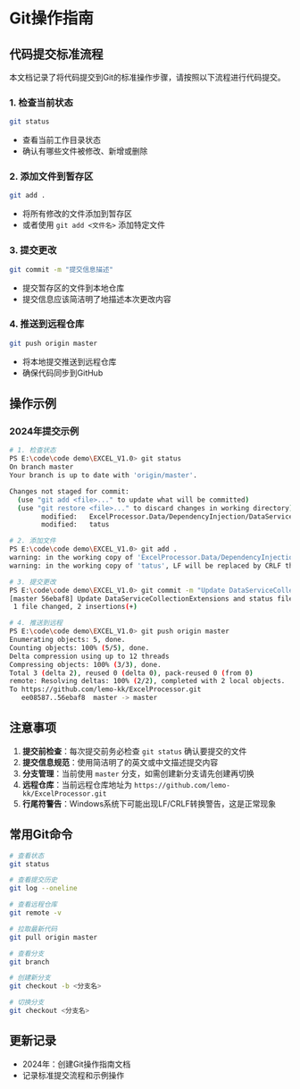 # Git操作指南

## 代码提交标准流程

本文档记录了将代码提交到Git的标准操作步骤，请按照以下流程进行代码提交。

### 1. 检查当前状态
```bash
git status
```
- 查看当前工作目录状态
- 确认有哪些文件被修改、新增或删除

### 2. 添加文件到暂存区
```bash
git add .
```
- 将所有修改的文件添加到暂存区
- 或者使用 `git add <文件名>` 添加特定文件

### 3. 提交更改
```bash
git commit -m "提交信息描述"
```
- 提交暂存区的文件到本地仓库
- 提交信息应该简洁明了地描述本次更改内容

### 4. 推送到远程仓库
```bash
git push origin master
```
- 将本地提交推送到远程仓库
- 确保代码同步到GitHub

## 操作示例

### 2024年提交示例
```bash
# 1. 检查状态
PS E:\code\code demo\EXCEL_V1.0> git status
On branch master
Your branch is up to date with 'origin/master'.

Changes not staged for commit:
  (use "git add <file>..." to update what will be committed)
  (use "git restore <file>..." to discard changes in working directory)
        modified:   ExcelProcessor.Data/DependencyInjection/DataServiceCollectionExtensions.cs
        modified:   tatus

# 2. 添加文件
PS E:\code\code demo\EXCEL_V1.0> git add .
warning: in the working copy of 'ExcelProcessor.Data/DependencyInjection/DataServiceCollectionExtensions.cs', LF will be replaced by CRLF the next time Git touches it
warning: in the working copy of 'tatus', LF will be replaced by CRLF the next time Git touches it

# 3. 提交更改
PS E:\code\code demo\EXCEL_V1.0> git commit -m "Update DataServiceCollectionExtensions and status file"
[master 56ebaf8] Update DataServiceCollectionExtensions and status file
 1 file changed, 2 insertions(+)

# 4. 推送到远程
PS E:\code\code demo\EXCEL_V1.0> git push origin master
Enumerating objects: 5, done.
Counting objects: 100% (5/5), done.
Delta compression using up to 12 threads
Compressing objects: 100% (3/3), done.
Total 3 (delta 2), reused 0 (delta 0), pack-reused 0 (from 0)
remote: Resolving deltas: 100% (2/2), completed with 2 local objects.
To https://github.com/lemo-kk/ExcelProcessor.git
   ee08587..56ebaf8  master -> master
```

## 注意事项

1. **提交前检查**：每次提交前务必检查 `git status` 确认要提交的文件
2. **提交信息规范**：使用简洁明了的英文或中文描述提交内容
3. **分支管理**：当前使用 `master` 分支，如需创建新分支请先创建再切换
4. **远程仓库**：当前远程仓库地址为 `https://github.com/lemo-kk/ExcelProcessor.git`
5. **行尾符警告**：Windows系统下可能出现LF/CRLF转换警告，这是正常现象

## 常用Git命令

```bash
# 查看状态
git status

# 查看提交历史
git log --oneline

# 查看远程仓库
git remote -v

# 拉取最新代码
git pull origin master

# 查看分支
git branch

# 创建新分支
git checkout -b <分支名>

# 切换分支
git checkout <分支名>
```

## 更新记录

- 2024年：创建Git操作指南文档
- 记录标准提交流程和示例操作